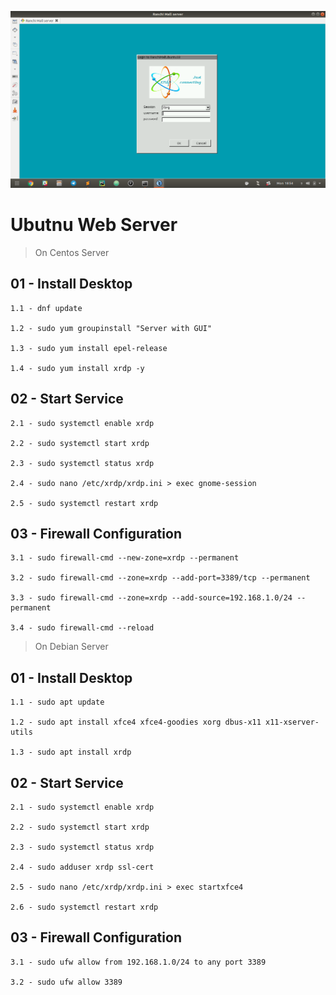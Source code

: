 ![Repo Image](https://github.com/lalantham/xrdp-on-linux/blob/main/img.png)
# Ubutnu Web Server

>On Centos Server

## 01 - Install Desktop

	1.1 - dnf update

	1.2 - sudo yum groupinstall "Server with GUI" 

	1.3 - sudo yum install epel-release

	1.4 - sudo yum install xrdp -y 

## 02 - Start Service

	2.1 - sudo systemctl enable xrdp
	
	2.2 - sudo systemctl start xrdp
	
	2.3 - sudo systemctl status xrdp
	
	2.4 - sudo nano /etc/xrdp/xrdp.ini > exec gnome-session
	
	2.5 - sudo systemctl restart xrdp

## 03 - Firewall Configuration

	3.1 - sudo firewall-cmd --new-zone=xrdp --permanent

	3.2 - sudo firewall-cmd --zone=xrdp --add-port=3389/tcp --permanent

	3.3 - sudo firewall-cmd --zone=xrdp --add-source=192.168.1.0/24 --permanent

	3.4 - sudo firewall-cmd --reload

  
>On Debian Server

## 01 - Install Desktop

	1.1 - sudo apt update

	1.2 - sudo apt install xfce4 xfce4-goodies xorg dbus-x11 x11-xserver-utils 

	1.3 - sudo apt install xrdp 

## 02 - Start Service

	2.1 - sudo systemctl enable xrdp
	
	2.2 - sudo systemctl start xrdp
	
	2.3 - sudo systemctl status xrdp
	
	2.4 - sudo adduser xrdp ssl-cert

	2.5 - sudo nano /etc/xrdp/xrdp.ini > exec startxfce4
	
	2.6 - sudo systemctl restart xrdp

## 03 - Firewall Configuration

	3.1 - sudo ufw allow from 192.168.1.0/24 to any port 3389

	3.2 - sudo ufw allow 3389
